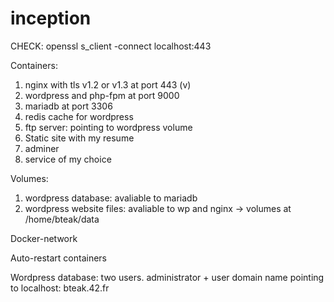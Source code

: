 # inception


CHECK:
openssl s_client -connect localhost:443

Containers:
1. nginx with tls v1.2 or v1.3 at port 443 (v)
2. wordpress and php-fpm at port 9000
3. mariadb at port 3306
4. redis cache for wordpress
5. ftp server: pointing to wordpress volume
6. Static site with my resume
7. adminer
8. service of my choice

Volumes:
1. wordpress database: avaliable to mariadb
2. wordpress website files: avaliable to wp and nginx
-> volumes at /home/bteak/data

Docker-network

Auto-restart containers


Wordpress database: two users. administrator + user
domain name pointing to localhost: bteak.42.fr